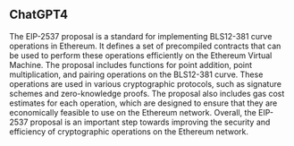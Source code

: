 ## ChatGPT4

The EIP-2537 proposal is a standard for implementing BLS12-381 curve operations in Ethereum. It defines a set of precompiled contracts that can be used to perform these operations efficiently on the Ethereum Virtual Machine. The proposal includes functions for point addition, point multiplication, and pairing operations on the BLS12-381 curve. These operations are used in various cryptographic protocols, such as signature schemes and zero-knowledge proofs. The proposal also includes gas cost estimates for each operation, which are designed to ensure that they are economically feasible to use on the Ethereum network. Overall, the EIP-2537 proposal is an important step towards improving the security and efficiency of cryptographic operations on the Ethereum network.
